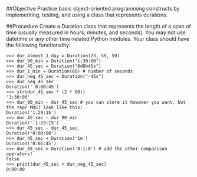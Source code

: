 ##Objective
Practice basic object-oriented programming constructs by implementing, testing, and using a class that represents durations.

##Procedure
Create a Duration class that represents the length of a span of time (usually measured in hours, minutes, and seconds). 
You may not use datetime or any other time-related Python modules. Your class should have the following functionality:

    >>> dur_almost_1_day = Duration(23, 59, 59)
    >>> dur_90_min = Duration("1:30:00")
    >>> dur_45_sec = Duration("0d0h45s")
    >>> dur_1_min = Duration(60) # number of seconds
    >>> dur_neg_45_sec = Duration("-45s")
    >>> dur_neg_45_sec
    Duration('-0:00:45')
    >>> str(dur_45_sec * (2 * 60))
    '1:30:00'
    >>> dur_90_min - dur_45_sec # you can store it however you want, but the repr MUST look like this:
    Duration('1:29:15')
    >>> dur_45_sec - dur_90_min
    Duration('-1:29:15')
    >>> dur_45_sec - dur_45_sec
    Duration('0:00:00')
    >>> dur_45_sec + Duration('1m')
    Duration('0:01:45')
    >>> dur_45_sec > Duration('0:1:0') # add the other comparison operators!
    False
    >>> print(dur_45_sec + dur_neg_45_sec)
    0:00:00
